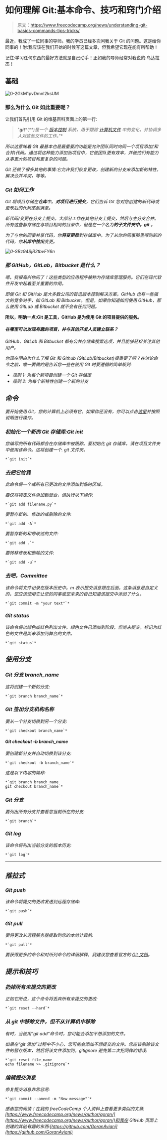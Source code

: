 # 如何理解 Git:基本命令、技巧和窍门介绍

> 原文：<https://www.freecodecamp.org/news/understanding-git-basics-commands-tips-tricks/>

最近，我成了一位同事的导师。我的学员已经多次问我关于 Git 的问题。这是给你同事的！附:我应该在我们开始的时候写这篇文章，但我希望它现在能有所帮助！

记住:学习任何东西的最好方法就是自己动手！正如我的导师经常对我说的:乌达拉杰！

## 基础

![0-2GkM1pvDmnI2ksUM](img/b55d04220c80fddc8564e579c3cb46c7.png)

### 那么为什么 Git 如此重要呢？

让我们首先引用 Git 的维基百科页面上的第一行:

> "***git****(*[](https://en.wikipedia.org/wiki/Help:IPA/English)**)是一个* [*版本控制*](https://en.wikipedia.org/wiki/Version-control) *系统，用于跟踪* [*计算机文件*](https://en.wikipedia.org/wiki/Computer_file) *中的变化，并协调多人对这些文件的工作。*”*

*所以这意味着 Git 最基本也是最重要的功能是允许团队同时向同一个项目添加(和合并)代码。通过将这种能力添加到项目中，它使团队更有效率，并使他们有能力从事更大的项目和更复杂的问题。*

*Git 还做了很多其他的事情:它允许我们恢复更改，创建新的分支来添加新的特性，解决合并冲突，等等。*

### *Git 如何工作*

*Git 将项目存储在**仓库**中。**对项目进行提交**，它们告诉 Git 您对您创建的新代码或更改后的代码感到满意。*

*新代码/变更在分支上提交。大部分工作在其他分支上提交，然后与主分支合并。所有这些都存储在与项目相同的目录中，但是在一个名为**的子文件夹中。git** 。*

*为了与你的同事共享代码，你**将变更推**到存储库中。为了从你的同事那里得到新的代码，你**从库中拉出**变更。*

*![0-SBz94SjR2tbvFY6n](img/dfa442a7ae626465135247bcf218f645.png)*

### *那 GitHub，GitLab，Bitbucket 是什么？*

*嗯，我很高兴你问了！这些类型的应用程序被称为存储库管理服务。它们在现代软件开发中起着至关重要的作用。*

*即使 Git 和 GitHub 是大多数公司的首选版本控制解决方案，GitHub 也有一些强大的竞争对手，如 GitLab 和 Bitbucket。但是，如果你知道如何使用 GitHub，那么使用 GitLab 或 Bitbucket 就不会有任何问题。*

**所以，明确一点:Git 是工具，GitHub 是为使用 Git 的项目提供的服务。**

#### *在哪里可以发现有趣的项目，并与其他开发人员建立联系？*

*GitHub、GitLab 和 Bitbucket 都有公共存储库搜索选项，并且能够轻松关注其他用户。*

*你现在明白为什么了解 Git 和 Github (GitLab/Bitbucket)很重要了吧？在讨论命令之前，唯一要做的是告诉您一些在使用 Git 时要遵循的简单规则:*

*   *规则 1: 为每个新项目创建一个 Git 存储库*
*   *规则 2: 为每个新特性创建一个新的分支*

## *命令*

*要开始使用 Git，您的计算机上必须有它。如果你还没有，你可以点击[这里](https://git-scm.com/)并按照说明进行操作。*

### *初始化一个新的 Git 存储库:Git init*

*您编写的所有代码都会在存储库中被跟踪。要初始化 git 存储库，请在项目文件夹中使用该命令。这将创建一个. git 文件夹。*

```
*`git init`*
```

### *去把它给我*

*此命令将一个或所有已更改的文件添加到临时区域。*

*要仅将特定文件添加到登台，请执行以下操作:*

```
*`git add filename.py`*
```

*要暂存新的、修改的或删除的文件:*

```
*`git add -A`*
```

*要暂存新的和修改过的文件:*

```
*`git add .`*
```

*要转移修改和删除的文件:*

```
*`git add -u`*
```

### *去吧，Committee*

*该命令将文件记录在版本历史中。m 表示提交消息跟在后面。这条消息是自定义的，您应该使用它让您的同事或您未来的自己知道该提交中添加了什么。*

```
*`git commit -m "your text"`*
```

### *Git status*

*该命令将以绿色或红色列出文件。绿色文件已添加到阶段，但尚未提交。标记为红色的文件是尚未添加到舞台的文件。*

```
*`git status`*
```

## *使用分支*

### *Git 分支 branch_name*

*这将创建一个新的分支:*

```
*`git branch branch_name`*
```

### *Git 签出分支机构名称*

*要从一个分支切换到另一个分支:*

```
*`git checkout branch_name`*
```

#### *Git checkout -b branch_name*

*要创建新分支并自动切换到该分支:*

```
*`git checkout -b branch_name`*
```

*这是以下内容的简称:*

```
*`git branch branch_name
git checkout branch_name`*
```

### *Git 分支*

*要列出所有分支并查看您当前所在的分支:*

```
*`git branch`*
```

### *Git log*

*该命令将列出当前分支的版本历史:*

```
*`git log`*
```

* * *

## *推拉式*

### *Git push*

*该命令将提交的更改发送到远程存储库:*

```
*`git push`*
```

### *Git pull*

*要将更改从远程服务器提取到您的本地计算机:*

```
*`git pull`*
```

*要获得更多的命令和对所列命令的详细解释，我建议您查看官方的 [Git 文档](https://git-scm.com/docs/)。*

## *提示和技巧*

### *扔掉所有未提交的更改*

*正如它所说，这个命令将丢弃所有未提交的更改:*

```
*`git reset --hard`*
```

### *从 git 中移除文件，但不从计算机中移除*

*有时，当使用“git add”命令时，您可能会添加不想添加的文件。*

*如果在“git 添加”过程中不小心，您可能会添加不想提交的文件。您应该删除该文件的暂存版本，然后将该文件添加到。gitignore 避免第二次犯同样的错误:*

```
*`git reset file_name
echo filename >> .gitignore`*
```

### *编辑提交消息*

*修复提交消息非常容易:*

```
*`git commit --amend -m "New message"`*
```

*感谢您的阅读！在我的 freeCodeCamp 个人资料上查看更多类似的文章:[https://www.freecodecamp.org/news/author/goran/](https://www.freecodecamp.org/news/author/goran/)和我在 GitHub 页面上创建的其他有趣的东西:[https://github.com/GoranAviani](https://github.com/GoranAviani)*